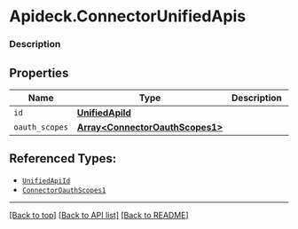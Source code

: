 # Apideck.ConnectorUnifiedApis

### Description

## Properties
Name | Type | Description | Notes
------------ | ------------- | ------------- | -------------
`id` | [**UnifiedApiId**](UnifiedApiId.md) |  | [optional] 
`oauth_scopes` | [**Array&lt;ConnectorOauthScopes1&gt;**](ConnectorOauthScopes1.md) |  | [optional] 





## Referenced Types:
* [`UnifiedApiId`](UnifiedApiId.md)
* [`ConnectorOauthScopes1`](ConnectorOauthScopes1.md)

---

[[Back to top]](#) [[Back to API list]](../../../../README.md#documentation-for-api-endpoints) [[Back to README]](../../../../README.md)


